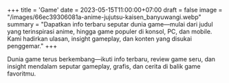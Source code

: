 +++
title = 'Game'
date = 2023-05-15T11:00:00+07:00
draft = false
image = "/images/66ec39306081a-anime-jujutsu-kaisen_banyuwangi.webp"
summary = "Dapatkan info terbaru seputar dunia game—mulai dari judul yang terinspirasi anime, hingga game populer di konsol, PC, dan mobile. Kami hadirkan ulasan, insight gameplay, dan konten yang disukai penggemar."
+++

Dunia game terus berkembang—ikuti info terbaru, review game seru, dan insight mendalam seputar gameplay, grafis, dan cerita di balik game favoritmu.
